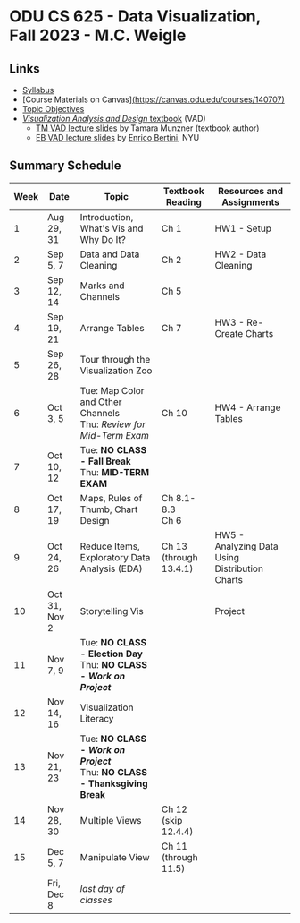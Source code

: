 # ODU CS 625 - Data Visualization, Fall 2023 - M.C. Weigle

## Links

* [Syllabus](syllabus.md)
* [Course Materials on Canvas][(https://canvas.odu.edu/courses/140707)](https://canvas.odu.edu/courses/140702)
* [Topic Objectives](objectives.md)
* [*Visualization Analysis and Design* textbook](https://www.cs.ubc.ca/~tmm/vadbook/) (VAD)
  * [TM VAD lecture slides](https://www.cs.ubc.ca/~tmm/talks.html#vadallslides) by Tamara Munzner (textbook author)
  * [EB VAD lecture slides](http://bit.ly/lecture-slides-iv16) by [Enrico Bertini](http://enrico.bertini.io/), NYU

## Summary Schedule

|Week |Date|Topic| Textbook Reading|Resources and Assignments|
|---|---|---|---|---|
|1| Aug 29, 31| Introduction, What's Vis and Why Do It? | Ch 1| HW1 - Setup|
|2| Sep 5, 7| Data and Data Cleaning | Ch 2| HW2 - Data Cleaning|
|3| Sep 12, 14| Marks and Channels |Ch 5| |
|4| Sep 19, 21 |Arrange Tables | Ch 7 | HW3 - Re-Create Charts|
|5| Sep 26, 28| Tour through the Visualization Zoo ||
|6| Oct 3, 5| Tue: Map Color and Other Channels<br/>Thu: *Review for Mid-Term Exam* | Ch 10 | HW4 - Arrange Tables|
|7| Oct 10, 12| Tue: **NO CLASS - Fall Break**<br/>Thu: **MID-TERM EXAM**| |
|8| Oct 17, 19| Maps, Rules of Thumb, Chart Design| Ch 8.1-8.3<br/>Ch 6 | |
|9| Oct 24, 26| Reduce Items, Exploratory Data Analysis (EDA) | Ch 13<br/>(through 13.4.1) | HW5 - Analyzing Data Using Distribution Charts|
|10| Oct 31, Nov 2| Storytelling Vis| | Project|
|11| Nov 7, 9|Tue: **NO CLASS - Election Day**<br/>Thu: **NO CLASS - *Work on Project***| |
|12| Nov 14, 16| Visualization Literacy||
|13 |Nov 21, 23|Tue: **NO CLASS - *Work on Project***<br/>Thu: **NO CLASS - Thanksgiving Break** | |
|14| Nov 28, 30| Multiple Views | Ch 12<br/>(skip 12.4.4) | |
|15| Dec 5, 7| Manipulate View | Ch 11<br/>(through 11.5) | |
|| Fri, Dec 8|	*last day of classes* | |
